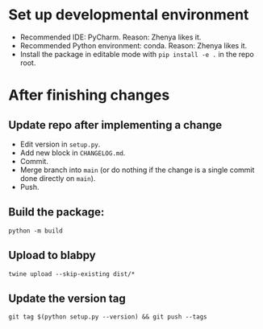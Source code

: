 # Set up developmental environment

- Recommended IDE: PyCharm. Reason: Zhenya likes it.
- Recommended Python environment: conda. Reason: Zhenya likes it.
- Install the package in editable mode with `pip install -e .` in the repo root.

# After finishing changes

## Update repo after implementing a change

- Edit version in `setup.py`.
- Add new block in `CHANGELOG.md`.
- Commit.
- Merge branch into `main` (or do nothing if the change is a single commit done directly on `main`).
- Push.

## Build the package:

```shell
python -m build
```

## Upload to blabpy

```shell
twine upload --skip-existing dist/*
```

## Update the version tag

```shell
git tag $(python setup.py --version) && git push --tags
```

